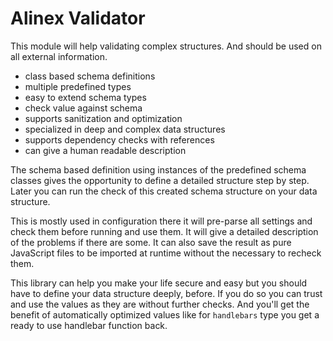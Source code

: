 # Alinex Validator

This module will help validating complex structures. And should be used on all
external information.

- class based schema definitions
- multiple predefined types
- easy to extend schema types
- check value against schema
- supports sanitization and optimization
- specialized in deep and complex data structures
- supports dependency checks with references
- can give a human readable description

The schema based definition using instances of the predefined schema classes gives
the opportunity to define a detailed structure step by step. Later you can run the
check of this created schema structure on your data structure.

This is mostly used in configuration there it will pre-parse all settings and check
them before running and use them. It will give a detailed description of the problems
if there are some. It can also save the result as pure JavaScript files to be imported
at runtime without the necessary to recheck them.

This library can help you make your life secure and easy but you should have to
define your data structure deeply, before. If you do so
you can trust and use the values as they are without further checks.
And you'll get the benefit of automatically optimized values like for `handlebars`
type you get a ready to use handlebar function back.
